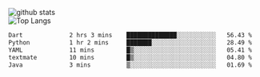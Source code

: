 ![github stats](https://github-readme-stats.vercel.app/api?username=AndreFerreira5&show_icons=true&theme=dark&count_private=true)
<br>
![Top Langs](https://github-readme-stats.vercel.app/api/top-langs/?username=AndreFerreira5&layout=compact&theme=dark)
<br>
<!--START_SECTION:waka-->

```txt
Dart             2 hrs 3 mins    ██████████████░░░░░░░░░░░   56.43 %
Python           1 hr 2 mins     ███████░░░░░░░░░░░░░░░░░░   28.49 %
YAML             11 mins         █▒░░░░░░░░░░░░░░░░░░░░░░░   05.41 %
textmate         10 mins         █▒░░░░░░░░░░░░░░░░░░░░░░░   04.80 %
Java             3 mins          ▒░░░░░░░░░░░░░░░░░░░░░░░░   01.69 %
```

<!--END_SECTION:waka-->
